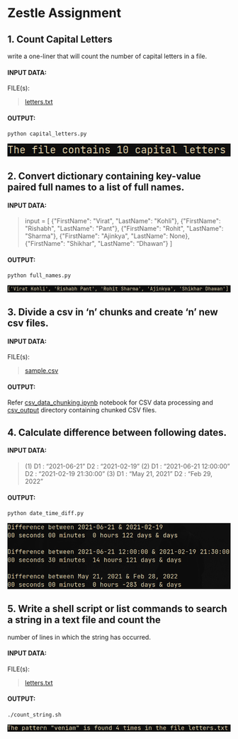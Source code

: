 # Zestle Assignment

## 1. Count Capital Letters
write a one-liner that will count the number of capital letters in a file.
#### INPUT DATA:
FILE(s): 
> [letters.txt](letters.txt)

#### OUTPUT:
```python
python capital_letters.py
```
![capital_letters](images/capital_letters.png)

## 2. Convert dictionary containing key-value paired full names to a list of full names.
#### INPUT DATA:
> input = [
> {"FirstName": "Virat", "LastName": "Kohli"},
> {"FirstName": "Rishabh", "LastName": "Pant"},
> {"FirstName": "Rohit", "LastName": "Sharma"},
> {"FirstName": "Ajinkya", "LastName": None},
> {"FirstName": "Shikhar", "LastName": “Dhawan”}
> ]

#### OUTPUT:
```python
python full_names.py
```
![full_names](images/full_names.png)

## 3. Divide a csv in ‘n’ chunks and create ‘n’ new csv files.
#### INPUT DATA:
FILE(s):
> [sample.csv](sample.csv)

#### OUTPUT:
Refer [csv_data_chunking.ipynb](csv_data_chunking.ipynb) notebook for CSV data processing and [csv_output](csv_output) directory containing chunked CSV files.

## 4. Calculate difference between following dates.
#### INPUT DATA:
> (1) D1 : “2021-06-21”
>     D2 : “2021-02-19”
> (2) D1 : “2021-06-21 12:00:00”
>     D2 : “2021-02-19 21:30:00”
> (3) D1 : “May 21, 2021”
>     D2 : “Feb 29, 2022”

#### OUTPUT:
```python
python date_time_diff.py
```
![date_time_diff](images/date_time_diff.png)

## 5. Write a shell script or list commands to search a string in a text file and count the
number of lines in which the string has occurred.
#### INPUT DATA:
FILE(s): 
> [letters.txt](letters.txt)

#### OUTPUT:
```sh
./count_string.sh
```
![count_string](images/count_string.png)
